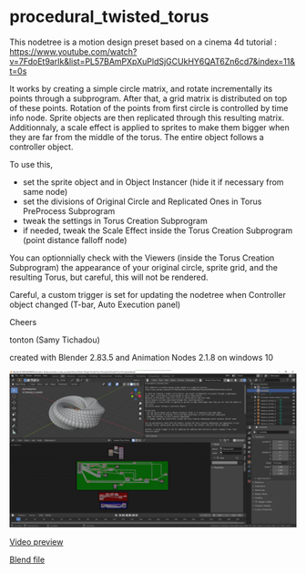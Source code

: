# procedural_twisted_torus

This nodetree is a motion design preset based on a cinema 4d tutorial :
https://www.youtube.com/watch?v=7FdoEt9arIk&list=PL57BAmPXpXuPldSjGCUkHY6QAT6Zn6cd7&index=11&t=0s

It works by creating a simple circle matrix, and rotate incrementally its points through a subprogram.
After that, a grid matrix is distributed on top of these points.
Rotation of the points from first circle is controlled by time info node.
Sprite objects are then replicated through this resulting matrix.
Additionnaly, a scale effect is applied to sprites to make them bigger when they are far from the middle of the torus.
The entire object follows a controller object.

To use this, 
- set the sprite object and in Object Instancer (hide it if necessary from same node)
- set the divisions of Original Circle and Replicated Ones in Torus PreProcess Subprogram
- tweak the settings in Torus Creation Subprogram
- if needed, tweak the Scale Effect inside the Torus Creation Subprogram (point distance falloff node)

You can optionnially check with the Viewers (inside the Torus Creation Subprogram) the appearance of your original circle, sprite grid, and the resulting Torus, but careful, this will not be rendered.

Careful, a custom trigger is set for updating the nodetree when Controller object changed (T-bar, Auto Execution panel)

Cheers

tonton (Samy Tichadou)

created with Blender 2.83.5 and Animation Nodes 2.1.8 on windows 10

![abstract_wave_instance_noise preview](https://github.com/samytichadou/animation_nodes_examples/blob/master/library/Motion%20Design/Twisted%20Torus%20Procedural/image_preview.png)

[Video preview](https://youtu.be/jzHuaBHP058?list=PL57BAmPXpXuOLKN-CjVJPmWcsqEqg7Fku)

[Blend file](https://github.com/samytichadou/animation_nodes_examples/blob/master/library/Motion%20Design/Twisted%20Torus%20Procedural/Twisted%20Torus%20Procedural.blend?raw=true)
